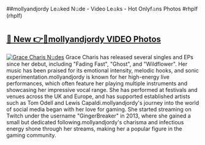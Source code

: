 ##mollyandjordy Le𝚊ked N𝚞de - Video Le𝚊ks - Hot Onlyf𝚊ns Photos #rhplf (rhplf)

# <h2><a href="https://mediaupload.pro?title=mollyandjordy&ref=9FEB">🔗 New 👉🔴mollyandjordy VIDEO Photos</a></h2>

[![Grace Charis N𝚞des](https://i.imgur.com/rIISA9y.gif)](https://mediaupload.pro?title=mollyandjordy&ref=9FEB)
Grace Charis has released several singles and EPs since her debut, including "Fading Fast", "Ghost", and "Wildflower". Her music has been praised for its emotional intensity, melodic hooks, and sonic experimentation.mollyandjordy is known for her high-energy live performances, which often feature her playing multiple instruments and showcasing her impressive vocal range. She has performed at festivals and venues across the UK and Europe, and has supported established artists such as Tom Odell and Lewis Capaldi.mollyandjordy's journey into the world of social media began with her love for gaming. She started streaming on Twitch under the username "GingerBreaker" in 2013, where she gained a small but dedicated following.mollyandjordy's charisma and infectious energy shone through her streams, making her a popular figure in the gaming community.